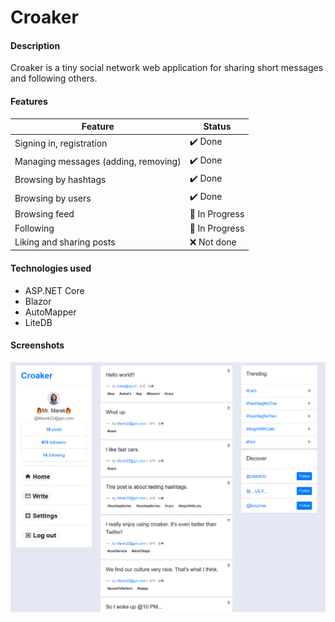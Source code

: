 # Croaker

#### Description
Croaker is a tiny social network web application for sharing short messages and following others.

#### Features
| Feature  | Status |
| ------------ | ------------ |
| Signing in, registration | ✔️ Done   |
| Managing messages (adding, removing) |  ✔️ Done |
| Browsing by hashtags | ✔️ Done |
| Browsing by users | ✔️ Done |
| Browsing feed | 🚧 In Progress   |
| Following | 🚧 In Progress |
| Liking and sharing posts | ❌ Not done  |

#### Technologies used
- ASP.NET Core
- Blazor
- AutoMapper
- LiteDB

#### Screenshots

![Home screen](/Screenshots/scr1.png "Home screen")